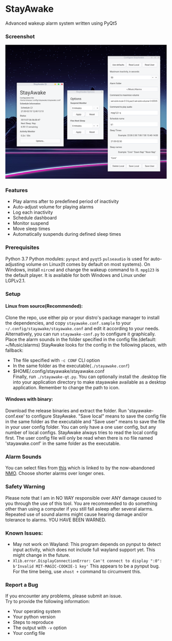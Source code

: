 # StayAwake
Advanced wakeup alarm system written using PyQt5

### Screenshot
![foobar](screenshot.png "StayAwake on GNOME with Arc OSX Qt Theme")
### Features
- Play alarms after to predefined period of inactivity
- Auto-adjust volume for playing alarms
- Log each inactivity
- Schedule dashboard
- Monitor suspend
- Move sleep times
- Automatically suspends during defined sleep times

### Prerequisites
Python 3.7
Python modules: `pynput` and `pyqt5`
`pulseaudio` is used for auto-adjusting volume on Linux(It comes by default on most systems).
On Windows, install `nircmd` and change the wakeup command to it.
`mpg123` is the default player. It is available for both Windows and Linux under LGPLv2.1.

### Setup
#### Linux from source(Recommended):  
Clone the repo, use either pip or your distro's package manager to install the dependencies, and copy `stayawake.conf.sample` to your `~/.config/stayawake/stayawake.conf` and edit it according to your needs. Alternatively, you can run `stayawake-conf.py` to configure it graphically. Place the alarm sounds in the folder specified in the config file.(default: ~/Music/alarms) StayAwake looks for the config in the following places, with fallback:  
 - The file specified with `-c CONF` CLI option
 - In the same folder as the executable(`./stayawake.conf`)
 - $HOME/.config/stayawake/stayawake.conf  
Finally, run `./stayawake-qt.py`.
You can optionally install the .desktop file into your application directory
to make stayawake available as a desktop application. Remember to change the
path to icon.

#### Windows with binary:  
Download the release binaries and extract the folder. Run 'stayawake-conf.exe' to configure StayAwake. "Save local" means to save the config file in the same folder as the executable and "Save user" means to save the file in your user config folder. You can only have a one user config, but any number of local configs. StayAwake always tries to read the local config first. The user config file will only be read when there is no file named 'stayawake.conf' in the same folder as the executable.
 
### Alarm Sounds
You can select files from [this](https://www.dropbox.com/s/dihn9m58wfnyxwk/alarm.rar) which is linked to by the now-abandoned [NMO](https://github.com/PolyphasicDevTeam/NoMoreOversleeps). Choose shorter alarms over longer ones.

### Safety Warning
Please note that I am in NO WAY responsible over ANY damage caused to you through the use of this tool. You are recommended to do something other than using a computer if you still fall asleep after several alarms. Repeated use of sound alarms might cause hearing damage and/or tolerance to alarms. YOU HAVE BEEN WARNED. 

### Known Issues:
- May not work on Wayland:
    This program depends on pynput to detect input activity, which does not include full wayland support yet. This might change in the future.
- `Xlib.error.DisplayConnectionError: Can't connect to display ":0": b'Invalid MIT-MAGIC-COOKIE-1 key'`
    This appears to be a pynput bug. For the time being, use `xhost +` command
to circumvent this.
### Report a Bug
If you encounter any problems, please submit an issue.  
Try to provide the following information:  
- Your operating system
- Your python version
- Steps to reproduce
- The output with `-v` option
- Your config file

